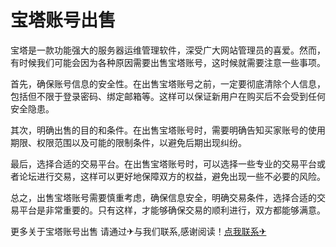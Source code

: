 # 宝塔账号出售

宝塔是一款功能强大的服务器运维管理软件，深受广大网站管理员的喜爱。然而，有时候我们可能会因为各种原因需要出售宝塔账号，这时候就需要注意一些事项。

首先，确保账号信息的安全性。在出售宝塔账号之前，一定要彻底清除个人信息，包括但不限于登录密码、绑定邮箱等。这样可以保证新用户在购买后不会受到任何安全隐患。

其次，明确出售的目的和条件。在出售宝塔账号时，需要明确告知买家账号的使用期限、权限范围以及可能的限制条件，以避免后期出现纠纷。

最后，选择合适的交易平台。在出售宝塔账号时，可以选择一些专业的交易平台或者论坛进行交易，这样可以更好地保障双方的权益，避免出现一些不必要的风险。

总之，出售宝塔账号需要慎重考虑，确保信息安全，明确交易条件，选择合适的交易平台是非常重要的。只有这样，才能够确保交易的顺利进行，双方都能够满意。

更多关于宝塔账号出售 请通过✈与我们联系,感谢阅读！[点我联系✈](https://pro.k02.cc)